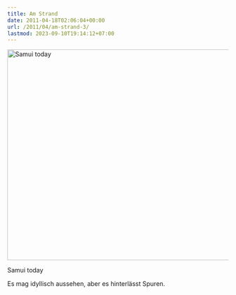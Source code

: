 ```yaml
---
title: Am Strand
date: 2011-04-18T02:06:04+00:00
url: /2011/04/am-strand-3/
lastmod: 2023-09-10T19:14:12+07:00
---
```

<div class="media image">
  <a href="http://www.flickr.com/photos/schreibblogade/5631808284/" title="Samui today by Patrick Kollitsch, on Flickr"><img src="//farm6.static.flickr.com/5145/5631808284_6286cb3427_z.jpg" width="640" height="480" alt="Samui today" /></a></p>

  <p>
    Samui today
  </p>
</div>

Es mag idyllisch aussehen, aber es hinterlässt Spuren.

